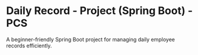 # Daily Record - Project (Spring Boot) - PCS
A beginner-friendly Spring Boot project for managing daily employee records efficiently.
